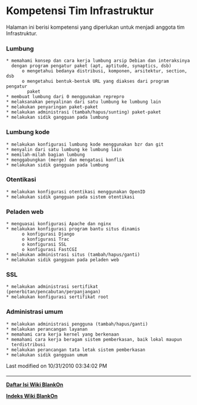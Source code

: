 # Kompetensi Tim Infrastruktur
Halaman ini berisi kompetensi yang diperlukan untuk menjadi anggota tim
Infrastruktur.
### Lumbung
    * memahami konsep dan cara kerja lumbung arsip Debian dan interaksinya
      dengan program pengatur paket (apt, aptitude, synaptics, dsb)
          o mengetahui bedanya distribusi, komponen, arsitektur, section, dsb
          o mengetahui bentuk-bentuk URL yang diakses dari program pengatur
            paket
    * membuat lumbung dari 0 menggunakan reprepro
    * melaksanakan penyalinan dari satu lumbung ke lumbung lain
    * melakukan penyaringan paket-paket
    * melakukan administrasi (tambah/hapus/sunting) paket-paket
    * melakukan sidik gangguan pada lumbung
### Lumbung kode
    * melakukan konfigurasi lumbung kode menggunakan bzr dan git
    * menyalin dari satu lumbung ke lumbung lain
    * memilah-milah bagian lumbung
    * menggabungkan (merge) dan mengatasi konflik
    * melakukan sidik gangguan pada lumbung
### Otentikasi
    * melakukan konfigurasi otentikasi menggunakan OpenID
    * melakukan sidik gangguan pada sistem otentikasi
### Peladen web
    * menguasai konfigurasi Apache dan nginx
    * melakukan konfigurasi program bantu situs dinamis
          o konfigurasi Django
          o konfigurasi Trac
          o konfigurasi SSL
          o konfigurasi FastCGI
    * melakukan administrasi situs (tambah/hapus/ganti)
    * melakukan sidik gangguan pada peladen web
### SSL
    * melakukan administrasi sertifikat (penerbitan/pencabutan/perpanjangan)
    * melakukan konfigurasi sertifikat root
### Administrasi umum
    * melakukan administrasi pengguna (tambah/hapus/ganti)
    * melakukan perancangan layanan
    * memahami cara kerja kernel yang berkenaan
    * memahami cara kerja beragam sistem pemberkasan, baik lokal maupun
      terdistribusi
    * melakukan perancangan tata letak sistem pemberkasan
    * melakukan sidik gangguan umum
Last modified on 10/31/2010 03:34:02 PM
#### 
    
 
 
 
 
 
---
[**Daftar Isi Wiki BlankOn**](/DaftarIsi/README.md)
 
[**Indeks Wiki BlankOn**](/Indeks.md)
